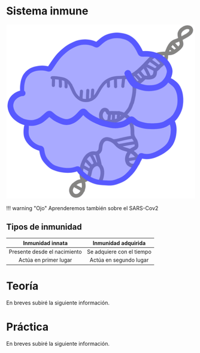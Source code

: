 # Sistema inmune

![](img/Cas9.png)

!!! warning "Ojo"
    Aprenderemos también sobre el SARS-Cov2

## Tipos de inmunidad

| Inmunidad innata | Inmunidad adquirida |
| :----: | :----:|
| Presente desde el nacimiento | Se adquiere con el tiempo|
| Actúa en primer lugar | Actúa en segundo lugar |

# Teoría

En breves subiré la siguiente información.

# Práctica

En breves subiré la siguiente información.